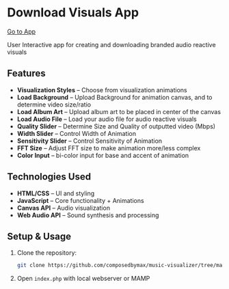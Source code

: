 # Download Visuals App

[Go to App](https://max.x10.mx/visuals/download)

User Interactive app for creating and downloading branded audio reactive visuals

## Features
- **Visualization Styles** – Choose from visualization animations
- **Load Background** – Upload Background for animation canvas, and to determine video size/ratio
- **Load Album Art** – Upload album art to be placed in center of the canvas
- **Load Audio File** – Load your audio file for audio reactive visuals
- **Quality Slider** – Determine Size and Quality of outputted video (Mbps)
- **Width Slider** – Control Width of Animation
- **Sensitivity Slider** – Control Sensitivity of Animation
- **FFT Size** – Adjust FFT size to make animation more/less complex
- **Color Input** – bi-color input for base and accent of animation

## Technologies Used
- **HTML/CSS** – UI and styling
- **JavaScript** – Core functionality + Animations
- **Canvas API** – Audio visualization
- **Web Audio API** – Sound synthesis and processing

## Setup & Usage
1. Clone the repository:
    ```bash
    git clone https://github.com/composedbymax/music-visualizer/tree/main/download-visuals/js
    ```
2. Open `index.php` with local webserver or MAMP
